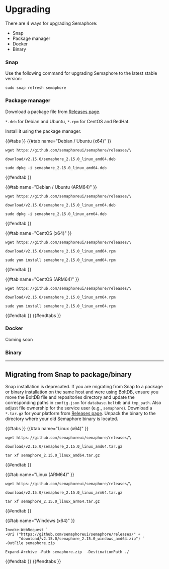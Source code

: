 # Upgrading

There are 4 ways for upgrading Semaphore:

* Snap
* Package manager
* Docker
* Binary

### Snap

Use the following command for upgrading Semaphore to the latest stable version:

```
sudo snap refresh semaphore
```

### Package manager

Download a package file from [Releases page](https://github.com/semaphoreui/semaphore/releases).

&#x20;`*.deb` for Debian and Ubuntu, `*.rpm` for CentOS and RedHat.&#x20;

Install it using the package manager.

{{#tabs }}
{{#tab name="Debian / Ubuntu (x64)" }}
```
wget https://github.com/semaphoreui/semaphore/releases/\

download/v2.15.0/semaphore_2.15.0_linux_amd64.deb

sudo dpkg -i semaphore_2.15.0_linux_amd64.deb
```
{{#endtab }}

{{#tab name="Debian / Ubuntu (ARM64)" }}
```
wget https://github.com/semaphoreui/semaphore/releases/\

download/v2.15.0/semaphore_2.15.0_linux_arm64.deb

sudo dpkg -i semaphore_2.15.0_linux_arm64.deb
```
{{#endtab }}

{{#tab name="CentOS (x64)" }}
```
wget https://github.com/semaphoreui/semaphore/releases/\

download/v2.15.0/semaphore_2.15.0_linux_amd64.rpm

sudo yum install semaphore_2.15.0_linux_amd64.rpm
```
{{#endtab }}

{{#tab name="CentOS (ARM64)" }}
```
wget https://github.com/semaphoreui/semaphore/releases/\

download/v2.15.0/semaphore_2.15.0_linux_arm64.rpm

sudo yum install semaphore_2.15.0_linux_arm64.rpm
```
{{#endtab }}
{{#endtabs }}

### Docker

<div class="warning">
      Coming soon
</div>

### Binary

---

## Migrating from Snap to package/binary

Snap installation is deprecated. If you are migrating from Snap to a package or binary installation on the same host and were using BoltDB, ensure you move the BoltDB file and repositories directory and update the corresponding paths in `config.json` for `database.boltdb` and `tmp_path`. Also adjust file ownership for the service user (e.g., `semaphore`).
Download a `*.tar.gz` for your platform from [Releases page](https://github.com/semaphoreui/semaphore/releases). Unpack the binary to the directory where your old Semaphore binary is located.

{{#tabs }}
{{#tab name="Linux (x64)" }}
```
wget https://github.com/semaphoreui/semaphore/releases/\

download/v2.15.0/semaphore_2.15.0_linux_amd64.tar.gz

tar xf semaphore_2.15.0_linux_amd64.tar.gz
```
{{#endtab }}

{{#tab name="Linux (ARM64)" }}
```
wget https://github.com/semaphoreui/semaphore/releases/\

download/v2.15.0/semaphore_2.15.0_linux_arm64.tar.gz

tar xf semaphore_2.15.0_linux_arm64.tar.gz
```
{{#endtab }}

{{#tab name="Windows (x64)" }}
```
Invoke-WebRequest `
-Uri ("https://github.com/semaphoreui/semaphore/releases/" +
      "download/v2.15.0/semaphore_2.15.0_windows_amd64.zip") `
-OutFile semaphore.zip

Expand-Archive -Path semaphore.zip  -DestinationPath ./
```
{{#endtab }}
{{#endtabs }}

